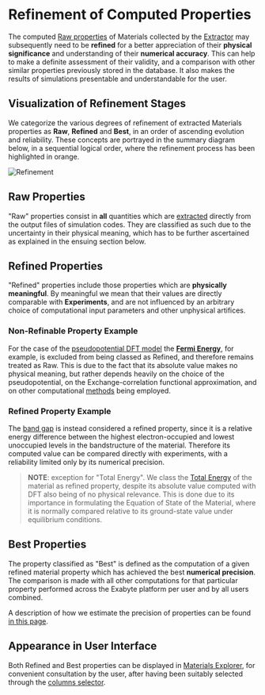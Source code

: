 # Refinement of Computed Properties

The computed [Raw properties](../classification/general.md) of Materials collected by the [Extractor](extractor.md) may subsequently need to be **refined** for a better appreciation of their **physical significance** and understanding of their **numerical accuracy**. This can help to make a definite assessment of their validity, and a comparison with other similar properties previously stored in the database. It also makes the results of simulations presentable and understandable for the user.

## Visualization of Refinement Stages 

We categorize the various degrees of refinement of extracted Materials properties as **Raw**, **Refined** and **Best**, in an order of ascending evolution and reliability. These concepts are portrayed in the summary diagram below, in a sequential logical order, where the refinement process has been highlighted in orange. 

![Refinement](../../images/Properties/refinement.png "Refinement")

## Raw Properties

"Raw" properties consist in **all** quantities which are [extracted](extractor.md) directly from the output files of simulation codes. They are classified as such due to the uncertainty in their physical meaning, which has to be further ascertained as explained in the ensuing section below.

## Refined Properties

"Refined" properties include those properties which are **physically meaningful**. By meaningful we mean that their values are directly comparable with **Experiments**, and are not influenced by an arbitrary choice of computational input parameters and other unphysical artifices. 

### Non-Refinable Property Example

For the case of the [pseudopotential DFT model](../../models-directory/dft/overview.md) the **[Fermi Energy](../../properties-directory/scalar/total-energy.md)**, for example, is excluded from being classed as Refined, and therefore remains treated as Raw. This is due to the fact that its absolute value makes no physical meaning, but rather depends heavily on the choice of the pseudopotential, on the Exchange-correlation functional approximation, and on other computational [methods](../../methods/overview.md) being employed.

### Refined Property Example

The [band gap](../../properties-directory/non-scalar/bandstructure.md) is instead considered a refined property, since it is a relative energy difference between the highest electron-occupied and lowest unoccupied levels in the bandstructure of the material. Therefore its computed value can be compared directly with experiments, with a reliability limited only by its numerical precision.

> **NOTE**: exception for "Total Energy". We class the [Total Energy](../../properties-directory/scalar/total-energy.md) of the material as refined property, despite its absolute value computed with DFT also being of no physical relevance. This is done due to its importance in formulating the Equation of State of the Material, where it is normally compared relative to its ground-state value under equilibrium conditions. 

## Best Properties

The property classified as "Best" is defined as the computation of a given refined material property which has achieved the best **numerical precision**. The comparison is made with all other computations for that particular property performed across the Exabyte platform per user and by all users combined.

A description of how we estimate the precision of properties can be found [in this page](../../methods/data.md).  

## Appearance in User Interface

Both Refined and Best properties can be displayed in [Materials Explorer](../../materials/ui/explorer.md), for convenient consultation by the user, after having been suitably selected through the [columns selector](../../entities-general/ui/explorer.md#columns-selector).
